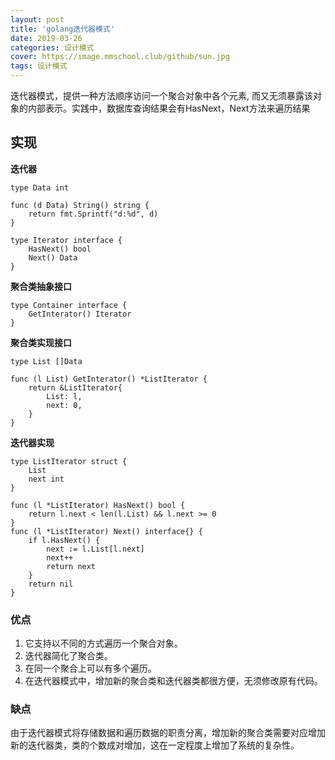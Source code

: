 ```yaml
---
layout: post
title: 'golang迭代器模式'
date: 2019-03-26
categories: 设计模式
cover: https://image.mmschool.club/github/sun.jpg
tags: 设计模式
---
```

迭代器模式，提供一种方法顺序访问一个聚合对象中各个元素, 而又无须暴露该对象的内部表示。实践中，数据库查询结果会有HasNext，Next方法来遍历结果

## 实现

**迭代器**
```
type Data int

func (d Data) String() string {
	return fmt.Sprintf("d:%d", d)
}

type Iterator interface {
	HasNext() bool
	Next() Data
}
```
**聚合类抽象接口**
```
type Container interface {
	GetInterator() Iterator
}
```

**聚合类实现接口**
```
type List []Data

func (l List) GetInterator() *ListIterator {
	return &ListIterator{
		List: l,
		next: 0,
	}
}
```
**迭代器实现**
```
type ListIterator struct {
	List
	next int
}

func (l *ListIterator) HasNext() bool {
	return l.next < len(l.List) && l.next >= 0
}
func (l *ListIterator) Next() interface{} {
	if l.HasNext() {
		next := l.List[l.next]
		next++
		return next
	}
	return nil
}
```

### 优点
1. 它支持以不同的方式遍历一个聚合对象。
2. 迭代器简化了聚合类。 
3. 在同一个聚合上可以有多个遍历。 
4. 在迭代器模式中，增加新的聚合类和迭代器类都很方便，无须修改原有代码。

### 缺点
由于迭代器模式将存储数据和遍历数据的职责分离，增加新的聚合类需要对应增加新的迭代器类，类的个数成对增加，这在一定程度上增加了系统的复杂性。

